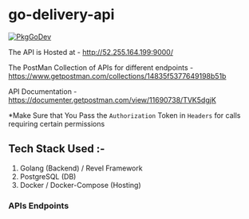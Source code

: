 # go-delivery-api

[![PkgGoDev](https://pkg.go.dev/badge/Man-Jain/go-delivery-api)](https://pkg.go.dev/Man-Jain/go-delivery-api)

The API is Hosted at - http://52.255.164.199:9000/

The PostMan Collection of APIs for different endpoints - https://www.getpostman.com/collections/14835f5377649198b51b

API Documentation - https://documenter.getpostman.com/view/11690738/TVK5dgjK

*Make Sure that You Pass the `Authorization` Token in `Headers` for calls requiring certain permissions

## Tech Stack Used :- 

1. Golang (Backend) / Revel Framework
2. PostgreSQL (DB)
3. Docker / Docker-Compose (Hosting)

### APIs Endpoints

